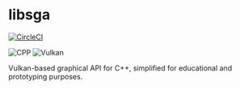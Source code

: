 # libsga

[![CircleCI](https://img.shields.io/circleci/project/github/rafalcieslak/libsga/master.svg)](https://circleci.com/gh/rafalcieslak/libsga/tree/master)

![CPP](https://img.shields.io/badge/C++-14-blue.svg) ![Vulkan](https://img.shields.io/badge/powered_by-Vulkan-blue.svg)

Vulkan-based graphical API for C++, simplified for educational and prototyping purposes.
